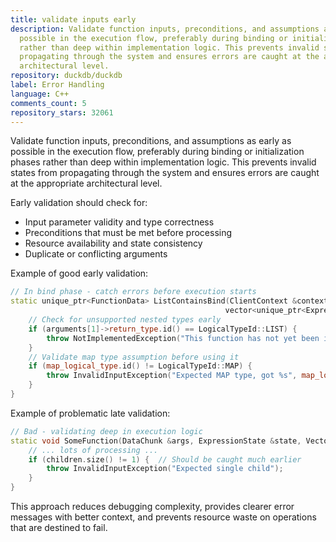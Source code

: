 ```yaml
---
title: validate inputs early
description: Validate function inputs, preconditions, and assumptions as early as
  possible in the execution flow, preferably during binding or initialization phases
  rather than deep within implementation logic. This prevents invalid states from
  propagating through the system and ensures errors are caught at the appropriate
  architectural level.
repository: duckdb/duckdb
label: Error Handling
language: C++
comments_count: 5
repository_stars: 32061
---
```


Validate function inputs, preconditions, and assumptions as early as possible in the execution flow, preferably during binding or initialization phases rather than deep within implementation logic. This prevents invalid states from propagating through the system and ensures errors are caught at the appropriate architectural level.

Early validation should check for:
- Input parameter validity and type correctness
- Preconditions that must be met before processing
- Resource availability and state consistency
- Duplicate or conflicting arguments

Example of good early validation:
```cpp
// In bind phase - catch errors before execution starts
static unique_ptr<FunctionData> ListContainsBind(ClientContext &context, ScalarFunction &bound_function,
                                                vector<unique_ptr<Expression>> &arguments) {
    // Check for unsupported nested types early
    if (arguments[1]->return_type.id() == LogicalTypeId::LIST) {
        throw NotImplementedException("This function has not yet been implemented for nested types");
    }
    // Validate map type assumption before using it
    if (map_logical_type.id() != LogicalTypeId::MAP) {
        throw InvalidInputException("Expected MAP type, got %s", map_logical_type.ToString());
    }
}
```

Example of problematic late validation:
```cpp
// Bad - validating deep in execution logic
static void SomeFunction(DataChunk &args, ExpressionState &state, Vector &result) {
    // ... lots of processing ...
    if (children.size() != 1) {  // Should be caught much earlier
        throw InvalidInputException("Expected single child");
    }
}
```

This approach reduces debugging complexity, provides clearer error messages with better context, and prevents resource waste on operations that are destined to fail.